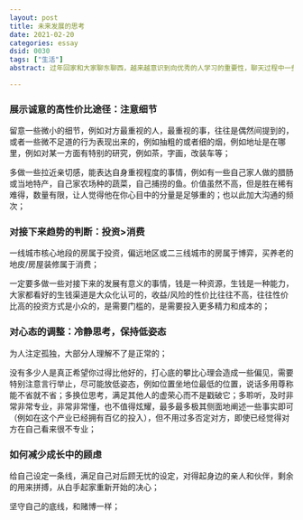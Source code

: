 ```yaml
---
layout: post
title: 未来发展的思考
date: 2021-02-20
categories: essay
dsid: 0030
tags: ["生活"]
abstract: 过年回家和大家聊东聊西，越来越意识到向优秀的人学习的重要性，聊天过程中一些琐碎的感悟，记录下来

---
```


### 展示诚意的高性价比途径：注意细节

留意一些微小的细节，例如对方最重视的人，最重视的事，往往是偶然间提到的，或者一些微不足道的行为表现出来的，例如抽粗的或者细的烟，例如地址是在哪里，例如对某一方面有特别的研究，例如茶，字画，改装车等；

多做一些拉近亲切感，能表达自身重视程度的事情，例如有一些自己家人做的腊肠或当地特产，自己家农场种的蔬菜，自己捕捞的鱼。价值虽然不高，但是胜在稀有难得，数量有限，让人觉得他在你心目中的分量是足够重的；也以此加大沟通的频次；

### 对接下来趋势的判断：投资>消费

一线城市核心地段的房属于投资，偏远地区或二三线城市的房属于博弈，买养老的地皮/房屋装修属于消费；

一定要多做一些对接下来的发展有意义的事情，钱是一种资源，生钱是一种能力，大家都看好的生钱渠道是大众化认可的，收益/风险的性价比往往不高，往往性价比高的投资方式是小众的，是需要门槛的，是需要投入更多精力和成本的；

### 对心态的调整：冷静思考，保持低姿态

为人注定孤独，大部分人理解不了是正常的；

没有多少人是真正希望你过得比他好的，打心底的攀比心理会造成一些偏见，需要特别注意言行举止，尽可能放低姿态，例如位置坐地位最低的位置，说话多用尊称能不省就不省；多换位思考，满足其他人的虚荣心而不是戳破它；多聆听，及时非常非常专业，非常非常懂，也不值得炫耀，最多最多极其侧面地阐述一些事实即可（例如在这个产业已经拥有百亿的投入），但不用过多否定对方，即使已经觉得对方在自己看来很不专业；

### 如何减少成长中的顾虑

给自己设定一条线，满足自己对后顾无忧的设定，对得起身边的亲人和伙伴，剩余的用来拼搏，从白手起家重新开始的决心；

坚守自己的底线，和赌博一样；
